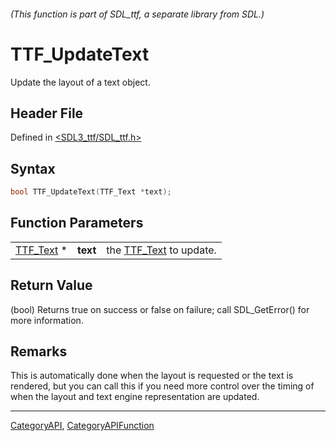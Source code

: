 ###### (This function is part of SDL_ttf, a separate library from SDL.)
# TTF_UpdateText

Update the layout of a text object.

## Header File

Defined in [<SDL3_ttf/SDL_ttf.h>](https://github.com/libsdl-org/SDL_ttf/blob/main/include/SDL3_ttf/SDL_ttf.h)

## Syntax

```c
bool TTF_UpdateText(TTF_Text *text);
```

## Function Parameters

|                        |          |                                     |
| ---------------------- | -------- | ----------------------------------- |
| [TTF_Text](TTF_Text) * | **text** | the [TTF_Text](TTF_Text) to update. |

## Return Value

(bool) Returns true on success or false on failure; call SDL_GetError() for
more information.

## Remarks

This is automatically done when the layout is requested or the text is
rendered, but you can call this if you need more control over the timing of
when the layout and text engine representation are updated.

----
[CategoryAPI](CategoryAPI), [CategoryAPIFunction](CategoryAPIFunction)

